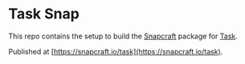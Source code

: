 # Task Snap

This repo contains the setup to build the [Snapcraft][snapcraft] package
for [Task][task].

Published at [https://snapcraft.io/task](https://snapcraft.io/task).

[snapcraft]: https://snapcraft.io/
[task]: https://github.com/go-task/task
